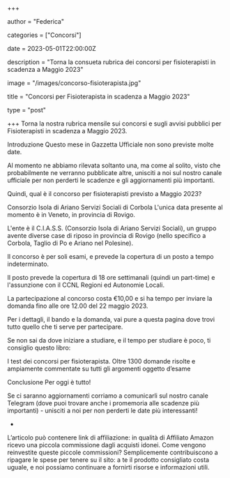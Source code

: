 +++

author = "Federica"

categories = ["Concorsi"]

date = 2023-05-01T22:00:00Z

description = "Torna la consueta rubrica dei concorsi per fisioterapisti in scadenza a Maggio 2023"

image = "/images/concorso-fisioterapista.jpg"

title = "Concorsi per Fisioterapista in scadenza a Maggio 2023"

type = "post"

+++ Torna la nostra rubrica mensile sui concorsi e sugli avvisi pubblici per Fisioterapisti in scadenza a Maggio 2023.

Introduzione
Questo mese in Gazzetta Ufficiale non sono previste molte date.

Al momento ne abbiamo rilevata soltanto una, ma come al solito, visto che probabilmente ne verranno pubblicate altre, unisciti a noi sul nostro canale ufficiale per non perderti le scadenze e gli aggiornamenti più importanti.

Quindi, qual è il concorso per fisioterapisti previsto a Maggio 2023?

Consorzio Isola di Ariano Servizi Sociali di Corbola
L'unica data presente al momento è in Veneto, in provincia di Rovigo.

L'ente è il C.I.A.S.S. (Consorzio Isola di Ariano Servizi Sociali), un gruppo avente diverse case di riposo in provincia di Rovigo (nello specifico a Corbola, Taglio di Po e Ariano nel Polesine).

Il concorso è per soli esami, e prevede la copertura di un posto a tempo indeterminato.

Il posto prevede la copertura di 18 ore settimanali (quindi un part-time) e l'assunzione con il CCNL Regioni ed Autonomie Locali.

La partecipazione al concorso costa €10,00 e si ha tempo per inviare la domanda fino alle ore 12.00 del 22 maggio 2023.

Per i dettagli, il bando e la domanda, vai pure a questa pagina dove trovi tutto quello che ti serve per partecipare.

Se non sai da dove iniziare a studiare, e il tempo per studiare è poco, ti consiglio questo libro:

I test dei concorsi per fisioterapista. Oltre 1300 domande risolte e ampiamente commentate su tutti gli argomenti oggetto d’esame

Conclusione
Per oggi è tutto!

Se ci saranno aggiornamenti corriamo a comunicarli sul nostro canale Telegram (dove puoi trovare anche i promemoria alle scadenze più importanti) - unisciti a noi per non perderti le date più interessanti!

-

L’articolo può contenere link di affiliazione: in qualità di Affiliato Amazon ricevo una piccola commissione dagli acquisti idonei. Come vengono reinvestite queste piccole commissioni? Semplicemente contribuiscono a ripagare le spese per tenere su il sito: a te il prodotto consigliato costa uguale, e noi possiamo continuare a fornirti risorse e informazioni utili.